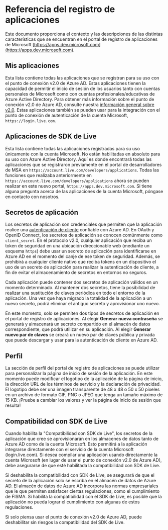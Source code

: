 <properties
	pageTitle="Temas de Ayuda del portal de registro de aplicaciones | Microsoft Azure"
	description="Descripción de las distintas características del portal de registro de aplicaciones de Microsoft."
	services="active-directory"
	documentationCenter=""
	authors="dstrockis"
	manager="mbaldwin"
	editor=""/>

<tags
	ms.service="active-directory"
	ms.workload="identity"
	ms.tgt_pltfrm="na"
	ms.devlang="na"
	ms.topic="article"
	ms.date="02/20/2016"
	ms.author="dastrock"/>

# Referencia del registro de aplicaciones
Este documento proporciona el contexto y las descripciones de las distintas características que se encuentran en el portal de registro de aplicaciones de Microsoft [https://apps.dev.microsoft.com](https://apps.dev.microsoft.com).

## Mis aplicaciones
Esta lista contiene todas las aplicaciones que se registran para su uso con el punto de conexión v2.0 de Azure AD. Estas aplicaciones tienen la capacidad de permitir el inicio de sesión de los usuarios tanto con cuentas personales de Microsoft como con cuentas profesionales/educativas de Azure Active Directory. Para obtener más información sobre el punto de conexión v2.0 de Azure AD, consulte nuestra [información general sobre v2.0](active-directory-appmodel-v2-overview.md). Estas aplicaciones también se pueden usar para la integración con el punto de conexión de autenticación de la cuenta Microsoft, `https://login.live.com`.

## Aplicaciones de SDK de Live
Esta lista contiene todas las aplicaciones registradas para su uso únicamente con la cuenta Microsoft. No están habilitadas en absoluto para su uso con Azure Active Directory. Aquí es donde encontrará todas las aplicaciones que se registraron previamente en el portal de desarrolladores de MSA en `https://account.live.com/developers/applications`. Todas las funciones que realizaba anteriormente en `https://account.live.com/developers/applications` ahora se pueden realizar en este nuevo portal, `https://apps.dev.microsoft.com`. Si tiene alguna pregunta acerca de las aplicaciones de la cuenta Microsoft, póngase en contacto con nosotros.

## Secretos de aplicación
Los secretos de aplicación son credenciales que permiten que la aplicación realice una [autenticación de cliente](http://tools.ietf.org/html/rfc6749#section-2.3) confiable con Azure AD. En OAuth y OpenID Connect, los secretos de aplicación se conocen comúnmente como `client_secret`. En el protocolo v2.0, cualquier aplicación que reciba un token de seguridad en una ubicación direccionable web (mediante un esquema `https`) debe usar un secreto de aplicación para identificarse en Azure AD en el momento del canje de ese token de seguridad. Además, se prohibirá a cualquier cliente nativo que reciba tokens en un dispositivo el uso de un secreto de aplicación para realizar la autenticación de cliente, a fin de evitar el almacenamiento de secretos en entornos no seguros.

Cada aplicación puede contener dos secretos de aplicación válidos en un momento determinado. Al mantener dos secretos, tiene la posibilidad de realizar una sustitución de claves periódica en todo el entorno de la aplicación. Una vez que haya migrado la totalidad de la aplicación a un nuevo secreto, podrá eliminar el antiguo secreto y aprovisionar uno nuevo.

En este momento, solo se permiten dos tipos de secretos de aplicación en el portal de registro de aplicaciones. Al elegir **Generar nueva contraseña** se generará y almacenará un secreto compartido en el almacén de datos correspondiente, que podrá utilizar en su aplicación. Al elegir **Generar nuevo par de claves** se creará un nuevo par de claves pública y privada que puede descargar y usar para la autenticación de cliente en Azure AD.

## Perfil
La sección de perfil del portal de registro de aplicaciones se puede utilizar para personalizar la página de inicio de sesión de la aplicación. En este momento puede modificar el logotipo de la aplicación de la página de inicio, la dirección URL de los términos de servicio y la declaración de privacidad. El logotipo debe ser una imagen transparente de 48 x 48 o 50 x 50 píxeles en un archivo de formato GIF, PNG o JPEG que tenga un tamaño máximo de 15 KB. ¡Pruebe a cambiar los valores y ver la página de inicio de sesión que resulta!

## Compatibilidad con SDK de Live
Cuando habilita la "Compatibilidad con SDK de Live", los secretos de la aplicación que cree se aprovisionarán en los almacenes de datos tanto de Azure AD como de la cuenta Microsoft. Esto permitirá a la aplicación integrarse directamente con el servicio de la cuenta Microsoft (login.live.com). Si desea compilar una aplicación usando directamente la cuenta Microsoft (en lugar de usar el punto de conexión v2.0 de Azure AD), debe asegurarse de que esté habilitada la compatibilidad con SDK de Live.

Si deshabilita la compatibilidad con SDK de Live, se asegurará de que el secreto de la aplicación solo se escriba en el almacén de datos de Azure AD. El almacén de datos de Azure AD incorpora las normas empresariales que le que permiten satisfacer ciertas regulaciones, como el cumplimiento de FISMA. Si habilita la compatibilidad con el SDK de Live, es posible que la aplicación no pueda lograr el cumplimiento con algunas de estos regulaciones.

Si solo piensa usar el punto de conexión v2.0 de Azure AD, puede deshabilitar sin riesgos la compatibilidad del SDK de Live.

<!---HONumber=AcomDC_0224_2016-->